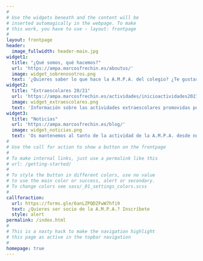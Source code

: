 ```yaml
---
#
# Use the widgets beneath and the content will be
# inserted automagically in the webpage. To make
# this work, you have to use › layout: frontpage
#
layout: frontpage
header:
  image_fullwidth: header-main.jpg
widget1:
  title: "¿Qué somos, qué hacemos?"
  url: 'https://ampa.marcosfrechin.es/aboutus/'
  image: widget_sobrenosotros.png
  text: '¿Quieres saber lo que hace la A.M.P.A. del colegio? ¿Te gustaría participar? ¿Quieres conocer las actividades e iniciativas que se promueven desde la asociación?'
widget2:
  title: "Extraescolares 20/21"
  url: 'https://ampa.marcosfrechin.es/actividades/inicioactividades2021/'
  image: widget_extraescolares.png
  text: 'Información sobre las actividades extraescolares promovidas por la A.M.P.A. para el curso actual (2020/2021)'
widget3:
  title: "Noticias"
  url: 'https://ampa.marcosfrechin.es/blog/'
  image: widget_noticias.png
  text: 'Os mantenemos al tanto de la actividad de la A.M.P.A. desde nuestro apartado de noticias. Estad atentos al mismo, en él publicaremos todo lo que sea de actualidad...'
#
# Use the call for action to show a button on the frontpage
#
# To make internal links, just use a permalink like this
# url: /getting-started/
#
# To style the button in different colors, use no value
# to use the main color or success, alert or secondary.
# To change colors see sass/_01_settings_colors.scss
#
callforaction:
  url: https://forms.gle/6anLZPQDZFwW7hfi9
  text: ¿Quieres ser socio de la A.M.P.A.? Inscríbete
  style: alert
permalink: /index.html
#
# This is a nasty hack to make the navigation highlight
# this page as active in the topbar navigation
#
homepage: true
---
```

